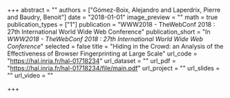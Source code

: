 +++
abstract = ""
authors = ["Gómez-Boix, Alejandro and Laperdrix, Pierre and Baudry, Benoit"]
date = "2018-01-01"
image_preview = ""
math = true
publication_types = ["1"]
publication = "WWW2018 - TheWebConf 2018 : 27th International World Wide Web Conference"
publication_short = "In *WWW2018 - TheWebConf 2018 : 27th International World Wide Web Conference*"
selected = false
title = "Hiding in the Crowd: an Analysis of the Effectiveness of Browser Fingerprinting at Large Scale"
url_code = "https://hal.inria.fr/hal-01718234"
url_dataset = ""
url_pdf = "https://hal.inria.fr/hal-01718234/file/main.pdf"
url_project = ""
url_slides = ""
url_video = ""

+++
